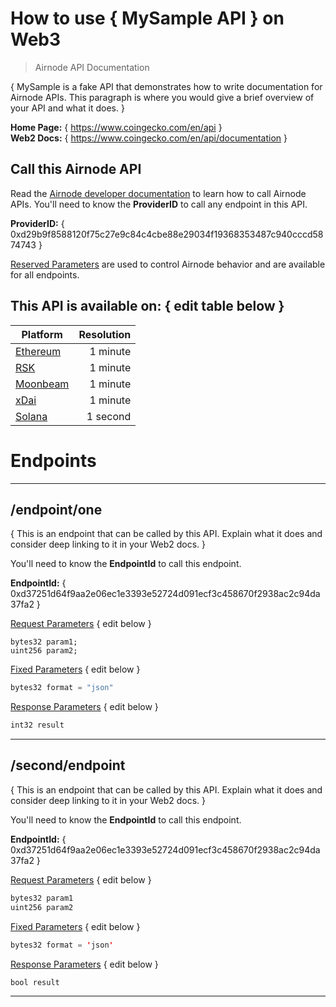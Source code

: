 # How to use { MySample API } on Web3

> Airnode API Documentation

{ MySample is a fake API that demonstrates how to write documentation for Airnode APIs. This paragraph is where you would give a brief overview of your API and what it does. }

**Home Page:** { https://www.coingecko.com/en/api }  
**Web2 Docs:** { https://www.coingecko.com/en/api/documentation }

## Call this Airnode API

Read the [Airnode developer documentation](https://docs.api3.org/d/call-an-airnode) to learn how to call Airnode APIs. You'll need to know the **ProviderID** to call any endpoint in this API.

**ProviderID:** { 0xd29b9f8588120f75c27e9c84c4cbe88e29034f19368353487c940cccd5874743 }

[Reserved Parameters](https://docs.api3.org/r/reserved-parameters) are used to control Airnode behavior and are available for all endpoints.

## This API is available on: { edit table below }

| Platform                             | Resolution |
| ------------------------------------ | ---------: |
| [Ethereum](https://ethereum.org)     | 1 minute   |
| [RSK](https://www.rsk.co)            | 1 minute   |
| [Moonbeam](https://moonbeam.network) | 1 minute   |
| [xDai](https://www.xdaichain.com)    | 1 minute   |
| [Solana](https://solana.com)         | 1 second   |

# Endpoints

---

## /endpoint/one

{ This is an endpoint that can be called by this API. Explain what it does and consider deep linking to it in your Web2 docs. }

You'll need to know the **EndpointId** to call this endpoint.

**EndpointId:** { 0xd37251d64f9aa2e06ec1e3393e52724d091ecf3c458670f2938ac2c94da37fa2 }

[Request Parameters](https://docs.api3.org/d/request-parameters) { edit below }

```solidity
bytes32 param1;
uint256 param2;
```

[Fixed Parameters](https://docs.api3.org/p/fixed-parameters) { edit below }

```scala
bytes32 format = "json"
```

[Response Parameters](https://docs.api3.org/d/response-parameters) { edit below }

```java
int32 result
```

---

## /second/endpoint

{ This is an endpoint that can be called by this API. Explain what it does and consider deep linking to it in your Web2 docs. }

You'll need to know the **EndpointId** to call this endpoint.

**EndpointId:** { 0xd37251d64f9aa2e06ec1e3393e52724d091ecf3c458670f2938ac2c94da37fa2 }

[Request Parameters](https://docs.api3.org/d/request-parameters) { edit below }

```java
bytes32 param1
uint256 param2
```

[Fixed Parameters](https://docs.api3.org/p/fixed-parameters) { edit below }

```java
bytes32 format = 'json'
```

[Response Parameters](https://docs.api3.org/d/response-parameters) { edit below }

```java
bool result
```

---
